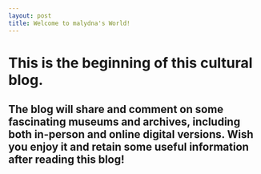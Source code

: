 ```yaml
---
layout: post
title: Welcome to malydna's World!
---
```


# This is the beginning of this cultural blog.
## The blog will share and comment on some fascinating museums and archives, including both in-person and online digital versions. Wish you enjoy it and retain some useful information after reading this blog!
